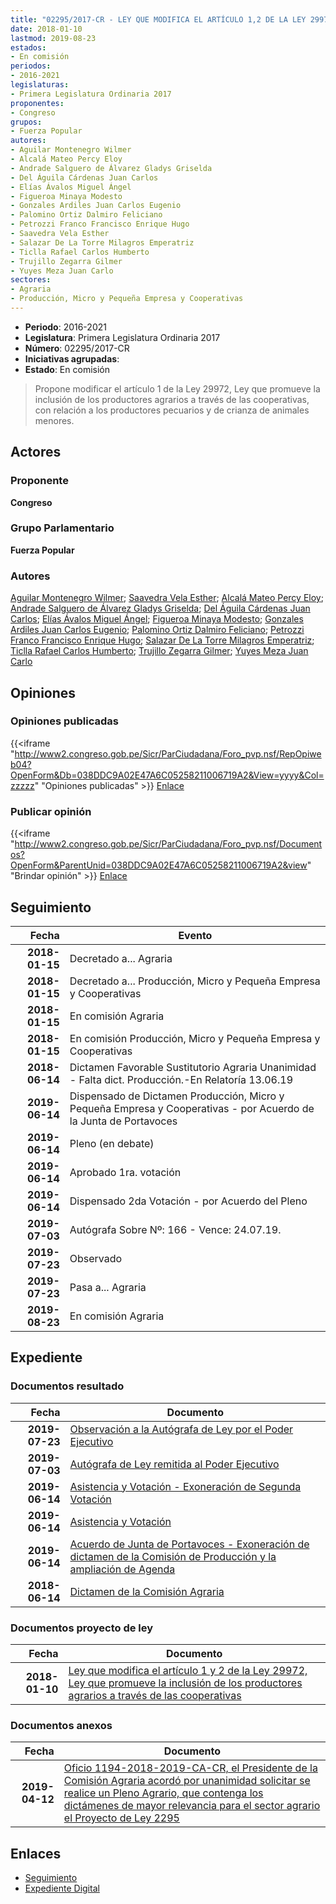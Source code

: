 ```yaml
---
title: "02295/2017-CR - LEY QUE MODIFICA EL ARTÍCULO 1,2 DE LA LEY 29972, LEY QUE PROMUEVE LA INCLUSIÓN DE LOS PRODUCTORES AGRARIOS A TRAVÉS DE LAS COOPERATIVAS"
date: 2018-01-10
lastmod: 2019-08-23
estados:
- En comisión
periodos:
- 2016-2021
legislaturas:
- Primera Legislatura Ordinaria 2017
proponentes:
- Congreso
grupos:
- Fuerza Popular
autores:
- Aguilar Montenegro Wilmer
- Alcalá Mateo Percy Eloy
- Andrade Salguero de Álvarez Gladys Griselda
- Del Águila Cárdenas Juan Carlos
- Elías Ávalos Miguel Ángel
- Figueroa Minaya Modesto
- Gonzales Ardiles Juan Carlos Eugenio
- Palomino Ortiz Dalmiro Feliciano
- Petrozzi Franco Francisco Enrique Hugo
- Saavedra Vela Esther
- Salazar De La Torre Milagros Emperatriz
- Ticlla Rafael Carlos Humberto
- Trujillo Zegarra Gilmer
- Yuyes Meza Juan Carlo
sectores:
- Agraria
- Producción, Micro y Pequeña Empresa y Cooperativas
---
```

- **Periodo**: 2016-2021
- **Legislatura**: Primera Legislatura Ordinaria 2017
- **Número**: 02295/2017-CR
- **Iniciativas agrupadas**: 
- **Estado**: En comisión

> Propone modificar el artículo 1 de la Ley 29972, Ley que promueve la inclusión de los productores agrarios a través de las cooperativas, con relación a los productores pecuarios y de crianza de animales menores.


## Actores

### Proponente

**Congreso**

### Grupo Parlamentario

**Fuerza Popular**

### Autores

[Aguilar Montenegro Wilmer](mailto:mailto:waguilar@congreso.gob.pe); [Saavedra Vela Esther](mailto:mailto:esaavedra@congreso.gob.pe); [Alcalá Mateo Percy Eloy](mailto:mailto:palcala@congreso.gob.pe); [Andrade Salguero de Álvarez Gladys Griselda](mailto:mailto:gandrade@congreso.gob.pe); [Del Águila Cárdenas Juan Carlos](mailto:mailto:jdelaguila@congreso.gob.pe); [Elías Ávalos Miguel Ángel](mailto:mailto:melias@congreso.gob.pe); [Figueroa Minaya Modesto](mailto:mailto:mfigueroam@congreso.gob.pe); [Gonzales Ardiles Juan Carlos Eugenio](mailto:mailto:jgonzalesa@congreso.gob.pe); [Palomino Ortiz Dalmiro Feliciano](mailto:mailto:dfpalomino@congreso.gob.pe); [Petrozzi Franco Francisco Enrique Hugo](mailto:mailto:fpetrozzi@congreso.gob.pe); [Salazar De La Torre Milagros Emperatriz](mailto:mailto:msalazard@congreso.gob.pe); [Ticlla Rafael Carlos Humberto](mailto:mailto:cticlla@congreso.gob.pe); [Trujillo Zegarra Gilmer](mailto:mailto:gtrujilloz@congreso.gob.pe); [Yuyes Meza Juan Carlo](mailto:mailto:jyuyes@congreso.gob.pe)

## Opiniones

### Opiniones publicadas

{{<iframe "http://www2.congreso.gob.pe/Sicr/ParCiudadana/Foro_pvp.nsf/RepOpiweb04?OpenForm&Db=038DDC9A02E47A6C05258211006719A2&View=yyyy&Col=zzzzz" "Opiniones publicadas" >}}
[Enlace](http://www2.congreso.gob.pe/Sicr/ParCiudadana/Foro_pvp.nsf/RepOpiweb04?OpenForm&Db=038DDC9A02E47A6C05258211006719A2&View=yyyy&Col=zzzzz)

### Publicar opinión

{{<iframe "http://www2.congreso.gob.pe/Sicr/ParCiudadana/Foro_pvp.nsf/Documentos?OpenForm&ParentUnid=038DDC9A02E47A6C05258211006719A2&view" "Brindar opinión" >}}
[Enlace](http://www2.congreso.gob.pe/Sicr/ParCiudadana/Foro_pvp.nsf/Documentos?OpenForm&ParentUnid=038DDC9A02E47A6C05258211006719A2&view)


## Seguimiento

| Fecha | Evento |
|------:|--------|
| **2018-01-15** | Decretado a... Agraria |
| **2018-01-15** | Decretado a... Producción, Micro y Pequeña Empresa y Cooperativas |
| **2018-01-15** | En comisión Agraria |
| **2018-01-15** | En comisión Producción, Micro y Pequeña Empresa y Cooperativas |
| **2018-06-14** | Dictamen Favorable Sustitutorio Agraria Unanimidad - Falta dict. Producción.-En Relatoría 13.06.19 |
| **2019-06-14** | Dispensado de Dictamen Producción, Micro y Pequeña Empresa y Cooperativas - por Acuerdo de la Junta de Portavoces |
| **2019-06-14** | Pleno (en debate) |
| **2019-06-14** | Aprobado 1ra. votación |
| **2019-06-14** | Dispensado 2da Votación - por Acuerdo del Pleno |
| **2019-07-03** | Autógrafa Sobre Nº: 166 - Vence: 24.07.19. |
| **2019-07-23** | Observado |
| **2019-07-23** | Pasa a... Agraria |
| **2019-08-23** | En comisión Agraria |

## Expediente

### Documentos resultado

| Fecha | Documento |
|------:|-----------|
| **2019-07-23** | [Observación a la Autógrafa de Ley por el Poder Ejecutivo](http://www.leyes.congreso.gob.pe/Documentos/2016_2021/Observacion_a_la_Autografa/OBAU0229520190723.pdf) |
| **2019-07-03** | [Autógrafa de Ley remitida al Poder Ejecutivo](http://www.leyes.congreso.gob.pe/Documentos/2016_2021/Autografas/Ley_y_de_Resolucion_Legislativa/AU0229520190703.pdf) |
| **2019-06-14** | [Asistencia y Votación - Exoneración de Segunda Votación](http://www.leyes.congreso.gob.pe/Documentos/2016_2021/Asistencia_y_Votacion/Proyectos_de_Ley/Exoneracion_de_Segunda_Votacion/ESV0229520190614.pdf) |
| **2019-06-14** | [Asistencia y Votación](http://www.leyes.congreso.gob.pe/Documentos/2016_2021/Asistencia_y_Votacion/Proyectos_de_Ley/AV0229520190614.pdf) |
| **2019-06-14** | [Acuerdo de Junta de Portavoces - Exoneración de dictamen de la Comisión de Producción y la ampliación de Agenda](http://www.leyes.congreso.gob.pe/Documentos/2016_2021/Acuerdos/Junta_Portavoces/AJP0229520190614.pdf) |
| **2018-06-14** | [Dictamen de la Comisión Agraria](http://www.leyes.congreso.gob.pe/Documentos/2016_2021/Dictamenes/Proyectos_de_Ley/02295DC01MAY20180614.pdf) |

### Documentos proyecto de ley

| Fecha | Documento |
|------:|-----------|
| **2018-01-10** | [Ley que modifica el artículo 1 y 2 de la Ley 29972, Ley que promueve la inclusión de los productores agrarios a través de las cooperativas](http://www.leyes.congreso.gob.pe/Documentos/2016_2021/Proyectos_de_Ley_y_de_Resoluciones_Legislativas/PL0229520180110.pdf) |

### Documentos anexos

| Fecha | Documento |
|------:|-----------|
| **2019-04-12** | [Oficio 1194-2018-2019-CA-CR, el Presidente de la Comisión Agraria acordó por unanimidad solicitar se realice un Pleno Agrario, que contenga los dictámenes de mayor relevancia para el sector agrario el Proyecto de Ley 2295](http://www.leyes.congreso.gob.pe/Documentos/2016_2021/Oficios/Comisiones_Ordinarias/OFICIO-1194-2018-2019-CA-CR.pdf) |

## Enlaces

- [Seguimiento](http://www2.congreso.gob.pe/Sicr/TraDocEstProc/CLProLey2016.nsf/f7fff46988ca05b1052578e100829cc7/107589783a61611b052582110080f739?OpenDocument)
- [Expediente Digital](http://www2.congreso.gob.pe/Sicr/TraDocEstProc/Expvirt_2011.nsf/visbusqptramdoc1621/02295?opendocument)

